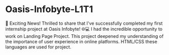 # Oasis-Infobyte-L1T1
🚀 Exciting News! Thrilled to share that I've successfully completed my first internship project at Oasis Infobyte! 🌐💻  I had the incredible opportunity to work on Landing Page Project. This project deepened my understanding of the importance of user experience in online platforms. HTML/CSS these languages are used for project.

